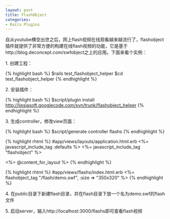 ```yaml
---
layout: post
title: FlashObject
categories:
- Rails Plugins
---
```

自从youtube横空出世之后，网上flash视频在线观看越来越流行了，flashobject插件就提供了非常方便的构建在线flash视频的功能，它是基于http://blog.deconcept.com/swfobject之上的应用。下面来看个实例：

1\. 创建工程：

{% highlight bash %}
$rails test_flashobject_helper
$cd test_flashobject_helper
{% endhighlight %}

2\. 安装插件：

{% highlight bash %}
$script/plugin install http://lipsiasoft.googlecode.com/svn/trunk/flashobject_helper
{% endhighlight %}

3\. 生成controller，修改view页面：

{% highlight bash %}
$script/generate controller flashs
{% endhighlight %}

{% highlight rhtml %}
#app/views/layouts/application.html.erb
<%= javascript_include_tag :defaults %>
<%= javascript_include_tag "flashobject" %>


<%= @content_for_layout %>
{% endhighlight %}

{% highlight rhtml %}
#app/views/flashs/index.html.erb
<%= flashobject_tag "/flash/demo.swf", :size => "350x320" %>
{% endhighlight %}

4\. 在public目录下新建flash目录，并在flash目录下放一个名为demo.swf的flash文件

5\. 启动server，输入http://localhost:3000/flashs即可查看flash视频

